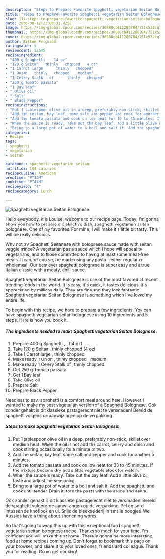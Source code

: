 ```yaml
---
description: "Steps to Prepare Favorite Spaghetti vegetarian Seitan Bolognese"
title: "Steps to Prepare Favorite Spaghetti vegetarian Seitan Bolognese"
slug: 115-steps-to-prepare-favorite-spaghetti-vegetarian-seitan-bolognese
date: 2020-08-12T23:00:31.925Z
image: https://img-global.cpcdn.com/recipes/36988cb411280784/751x532cq70/spaghetti-vegetarian-seitan-bolognese-recipe-main-photo.jpg
thumbnail: https://img-global.cpcdn.com/recipes/36988cb411280784/751x532cq70/spaghetti-vegetarian-seitan-bolognese-recipe-main-photo.jpg
cover: https://img-global.cpcdn.com/recipes/36988cb411280784/751x532cq70/spaghetti-vegetarian-seitan-bolognese-recipe-main-photo.jpg
author: Milton Ferguson
ratingvalue: 5
reviewcount: 12645
recipeingredient:
- "400 g Spaghetti    14 oz"
- "120 g Seitan   thinly   chopped   4 oz"
- "1 Carrot large      thinly   chopped"
- "1 Onion   thinly   chopped    medium"
- "1 Celery Stalk   of      thinly   chopped"
- "250 g Tomato passata"
- "1 Bay leaf"
- " Olive oil"
- " Salt"
- " Black Pepper"
recipeinstructions:
- "Put 1 tablespoon olive oil in a deep, preferably non-stick, skillet over medium heat. When the oil is hot add the carrot, celery and onion and cook stirring occasionally for a minute or two."
- "Add the seitan, bay leaf, some salt and pepper and cook for another 5 minutes."
- "Add the tomato passata and cook on low heat for 30 to 45 minutes. If the mixture become dry add a little vegetable stock (or water)."
- "When the sauce is ready. Take out the bay leaf. Add a little olive oil, taste and adjust the seasoning."
- "Bring to a large pot of water to a boil and salt it. Add the spaghetti and cook until tender. Drain it, toss the pasta with the sauce and serve."
categories:
- Recipe
tags:
- spaghetti
- vegetarian
- seitan

katakunci: spaghetti vegetarian seitan 
nutrition: 144 calories
recipecuisine: American
preptime: "PT32M"
cooktime: "PT47M"
recipeyield: "4"
recipecategory: Lunch

---
```



![Spaghetti vegetarian Seitan Bolognese](https://img-global.cpcdn.com/recipes/36988cb411280784/751x532cq70/spaghetti-vegetarian-seitan-bolognese-recipe-main-photo.jpg)

Hello everybody, it is Louise, welcome to our recipe page. Today, I'm gonna show you how to prepare a distinctive dish, spaghetti vegetarian seitan bolognese. One of my favorites. For mine, I will make it a little bit tasty. This will be really delicious.

Why not try Spaghetti Seitanese with bolognese sauce made with seitan veggie mince? A vegetarian pasta sauce which I hope will appeal to vegetarians, and to those committed to having at least some meat-free meals. It can, of course, be made using any pasta - either regular or wholemeal. Our best ever spaghetti bolognese is super easy and a true Italian classic with a meaty, chilli sauce.

Spaghetti vegetarian Seitan Bolognese is one of the most favored of recent trending foods in the world. It is easy, it's quick, it tastes delicious. It's appreciated by millions daily. They are fine and they look fantastic. Spaghetti vegetarian Seitan Bolognese is something which I've loved my entire life.


To begin with this recipe, we have to prepare a few ingredients. You can have spaghetti vegetarian seitan bolognese using 10 ingredients and 5 steps. Here is how you cook it.

<!--inarticleads1-->

##### The ingredients needed to make Spaghetti vegetarian Seitan Bolognese:

1. Prepare 400 g Spaghetti ,   (14 oz)
1. Take 120 g Seitan ,  thinly   chopped   (4 oz)
1. Take 1 Carrot large    ,  thinly   chopped
1. Make ready 1 Onion ,  thinly   chopped    medium
1. Make ready 1 Celery Stalk   of    ,  thinly   chopped
1. Get 250 g Tomato passata
1. Get 1 Bay leaf
1. Take  Olive oil
1. Prepare  Salt
1. Prepare  Black Pepper


Needless to say, spaghetti is a comfort meal around here. However, I wanted to make my best vegetarian version of a Spaghetti Bolognese. Ook zonder gehakt is dit klassieke pastagerecht niet te versmaden! Bereid de spaghetti volgens de aanwijzingen op de verpakking. 

<!--inarticleads2-->

##### Steps to make Spaghetti vegetarian Seitan Bolognese:

1. Put 1 tablespoon olive oil in a deep, preferably non-stick, skillet over medium heat. When the oil is hot add the carrot, celery and onion and cook stirring occasionally for a minute or two.
1. Add the seitan, bay leaf, some salt and pepper and cook for another 5 minutes.
1. Add the tomato passata and cook on low heat for 30 to 45 minutes. If the mixture become dry add a little vegetable stock (or water).
1. When the sauce is ready. Take out the bay leaf. Add a little olive oil, taste and adjust the seasoning.
1. Bring to a large pot of water to a boil and salt it. Add the spaghetti and cook until tender. Drain it, toss the pasta with the sauce and serve.


Ook zonder gehakt is dit klassieke pastagerecht niet te versmaden! Bereid de spaghetti volgens de aanwijzingen op de verpakking. Pel en snijd intussen de knoflook en ui. Snijd de bleekselderij in smalle boogjes. We Aussies have a thing about shortening words. 

So that's going to wrap this up with this exceptional food spaghetti vegetarian seitan bolognese recipe. Thanks so much for your time. I'm confident you will make this at home. There is gonna be more interesting food at home recipes coming up. Don't forget to bookmark this page on your browser, and share it to your loved ones, friends and colleague. Thank you for reading. Go on get cooking!
